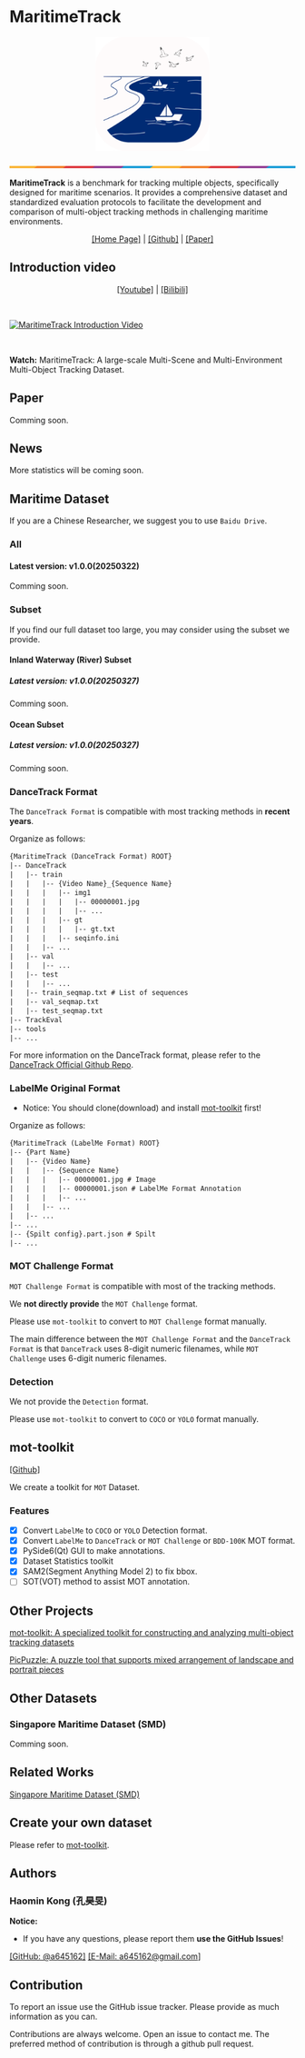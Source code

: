 # MaritimeTrack

<div align="center">
  <p>
    <a href="https://github.com/a645162/MaritimeTrack" target="_blank">
    <img src="./Resource/Logo/MaritimeTrackLogo.svg" alt="Logo" width="200"/>
    </a>
  </p>

<!-- [English](README.md) | [简体中文](README_zh-CN.md) -->

</div>

![](./Resource/separate.png)

**MaritimeTrack** is a benchmark for tracking multiple objects, specifically designed for maritime scenarios. It provides a comprehensive dataset and standardized evaluation protocols to facilitate the development and comparison of multi-object tracking methods in challenging maritime environments.

<div align="center">

[[Home Page]](https://a645162.github.io/MaritimeTrack/) | [[Github]](https://github.com/a645162/MaritimeTrack) | [[Paper]]()

</div>

## Introduction video

<div align="center">

[[Youtube]](https://youtu.be/Yrw_Zs_g0b8) | [[Bilibili]](https://www.bilibili.com/video/BV1WFN9zDEh4/)

</div>

<p align="center">

  <br/>

  <!-- <iframe
    loading="lazy" width="720" height="405" src="https://www.youtube.com/embed/Yrw_Zs_g0b8"
    title="YouTube video player" frameborder="0"
    allow="accelerometer; autoplay; clipboard-write; encrypted-media; gyroscope; picture-in-picture; web-share"
    allowfullscreen>
  </iframe> -->

  [![MaritimeTrack Introduction Video](https://img.youtube.com/vi/Yrw_Zs_g0b8/0.jpg)](https://www.youtube.com/watch?v=Yrw_Zs_g0b8)

  <br/>

  <strong>Watch:</strong> MaritimeTrack: A large-scale Multi-Scene and Multi-Environment Multi-Object Tracking Dataset.

</p>

## Paper

Comming soon.

## News

More statistics will be coming soon.

## Maritime Dataset

If you are a Chinese Researcher, we suggest you to use `Baidu Drive`.

### All

#### Latest version: v1.0.0(20250322)

<!-- Download the dataset from 
[Hugging Face]()
 or 
[(Recommand) Baidu Drive (code:)]()
 or 
[Aliyun Drive]()
 or 
[Quark Drive]()
. -->

<!-- ![Video Info Sheet (Google Sheets)]() -->
<!-- ![Video Info Sheet (Feishu)]() -->

Comming soon.

### Subset

If you find our full dataset too large, you may consider using the subset we provide.

#### Inland Waterway (River) Subset

##### Latest version: v1.0.0(20250327)

Comming soon.

#### Ocean Subset

##### Latest version: v1.0.0(20250327)

Comming soon.

### DanceTrack Format

The `DanceTrack Format` is compatible with most tracking methods in **recent years**.

Organize as follows:

```shell
{MaritimeTrack (DanceTrack Format) ROOT}
|-- DanceTrack
|   |-- train
|   |   |-- {Video Name}_{Sequence Name}
|   |   |   |-- img1
|   |   |   |   |-- 00000001.jpg
|   |   |   |   |-- ...
|   |   |   |-- gt
|   |   |   |   |-- gt.txt            
|   |   |   |-- seqinfo.ini
|   |   |-- ...
|   |-- val
|   |   |-- ...
|   |-- test
|   |   |-- ...
|   |-- train_seqmap.txt # List of sequences
|   |-- val_seqmap.txt
|   |-- test_seqmap.txt
|-- TrackEval
|-- tools
|-- ...
```

For more information on the DanceTrack format, please refer to the [DanceTrack Official Github Repo](https://github.com/DanceTrack/DanceTrack).

### LabelMe Original Format

* Notice: You should clone(download) and install [mot-toolkit](https://github.com/a645162/mot-toolkit) first!

Organize as follows:

```shell
{MaritimeTrack (LabelMe Format) ROOT}
|-- {Part Name}
|   |-- {Video Name}
|   |   |-- {Sequence Name}
|   |   |   |-- 00000001.jpg # Image
|   |   |   |-- 00000001.json # LabelMe Format Annotation
|   |   |   |-- ...
|   |   |-- ...
|   |-- ...
|-- ...
|-- {Spilt config}.part.json # Spilt
|-- ...
```

### MOT Challenge Format

`MOT Challenge Format` is compatible with most of the tracking methods.

We **not directly provide** the `MOT Challenge` format.

Please use `mot-toolkit` to convert to `MOT Challenge` format manually.

The main difference between the `MOT Challenge Format` and the `DanceTrack Format` is that `DanceTrack` uses 8-digit numeric filenames, while `MOT Challenge` uses 6-digit numeric filenames.

### Detection

We not provide the `Detection` format.

Please use `mot-toolkit` to convert to `COCO` or `YOLO` format manually.

## mot-toolkit

[[Github]](https://github.com/a645162/mot-toolkit)

We create a toolkit for `MOT` Dataset.

### Features

* [x] Convert `LabelMe` to `COCO` or `YOLO` Detection format.
* [x] Convert `LabelMe` to `DanceTrack` or `MOT Challenge` or `BDD-100K` MOT format.
* [x] PySide6(Qt) GUI to make annotations.
* [x] Dataset Statistics toolkit
* [x] SAM2(Segment Anything Model 2) to fix bbox.
* [ ] SOT(VOT) method to assist MOT annotation.

## Other Projects

[mot-toolkit: A specialized toolkit for constructing and analyzing multi-object tracking datasets](https://github.com/a645162/mot-toolkit)

[PicPuzzle: A puzzle tool that supports mixed arrangement of landscape and portrait pieces](https://github.com/a645162/PicPuzzle)

<!-- ## Citation

If you use `MaritimeTrack` in your research, find our work helpful, or wish to reference the baseline results published here, please consider citing our work using the following BibTeX entry:

```bibtex

```

**Only for Chinese users:**

同时，我们提供`国标GB／T7714-2015`格式的引用:

```txt

``` -->

## Other Datasets

### Singapore Maritime Dataset (SMD)

Comming soon.

## Related Works

[Singapore Maritime Dataset (SMD)](https://github.com/tilemmpon/Singapore-Maritime-Dataset-Frames-Ground-Truth-Generation-and-Statistics)

## Create your own dataset

Please refer to [mot-toolkit](https://github.com/a645162/mot-toolkit).

## Authors

### Haomin Kong (孔昊旻)

**Notice:**
* If you have any questions, please report them **use the GitHub Issues**!

[[GitHub: @a645162]](https://github.com/a645162)
[[E-Mail: a645162@gmail.com]](mailto:a645162@gmail.com)

## Contribution

To report an issue use the GitHub issue tracker. Please provide as much information as you can.

Contributions are always welcome. Open an issue to contact me. The preferred method of contribution is through a github pull request.
